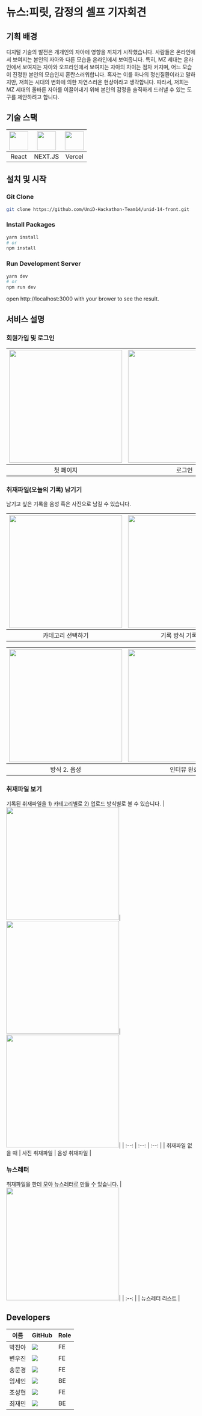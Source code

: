# 뉴스:피릿, 감정의 셀프 기자회견

## 기획 배경

디지털 기술의 발전은 개개인의 자아에 영향을 끼치기 시작했습니다.
사람들은 온라인에서 보여지는 본인의 자아와 다른 모습을 온라인에서 보여줍니다.
특히, MZ 세대는 온라인에서 보여지는 자아와 오프라인에서 보여지는 자아의 차이는 점차 커지며,
어느 모습이 진정한 본인의 모습인지 혼란스러워합니다.
혹자는 이를 하나의 정신질환이라고 말하지만, 저희는 시대의 변화에 의한 자연스러운 현상이라고 생각합니다.
따라서, 저희는 MZ 세대의 올바른 자아를 이끌어내기 위해 본인의 감정을 솔직하게 드러낼 수 있는 도구를 제안하려고 합니다.

## 기술 스택

|<img src="https://bit.ly/3Wy1rXQ" height=50px>| <img src="https://bit.ly/3NDqyoc" height=50px>| <img src="https://bit.ly/3hfLIwm" height=50px>|
|  :--: |  :---:  |  :---: |
| React | NEXT.JS | Vercel |


## 설치 및 시작

### Git Clone
``` bash
git clone https://github.com/UniD-Hackathon-Team14/unid-14-front.git
```

### Install Packages
``` bash
yarn install
# or
npm install
```
### Run Development Server
```bash
yarn dev
# or
npm run dev
```
open http://localhost:3000 with your brower to see the result.

## 서비스 설명

### 회원가입 및 로그인

|<img src="https://bit.ly/3FMfUcK" width=300px>|<img src="https://bit.ly/3Us9Ha1" width=300px>| <img src="https://bit.ly/3Urir0i" width=300px>| 
| :--: | :--: | :--: |
| 첫 페이지 | 로그인 | 회원가입 |

### 취재파일(오늘의 기록) 남기기
남기고 싶은 기록을 음성 혹은 사진으로 남길 수 있습니다.

|<img src="https://bit.ly/3fx9vYx" width=300px>|<img src="https://bit.ly/3fE4GMM" width=300px>| <img src="https://bit.ly/3zJIcRC" width=300px>|
| :--: | :--: | :--: |
| 카테고리 선택하기 | 기록 방식 기록하기 | 방식 1. 사진 |

|<img src="https://bit.ly/3T8I6d0" width=300px>|<img src="https://bit.ly/3T7YuKP" width=300px>| <img src="https://bit.ly/3T2RhM0" width=300px>|
| :--: | :--: | :--: |
| 방식 2. 음성 | 인터뷰 완료 |  인터뷰 종료 |

### 취재파일 보기
기록된 취재파일을 1) 카테고리별로 2) 업로드 방식별로 볼 수 있습니다.
|<img src="https://bit.ly/3NEWdFQ" width=300px>|<img src="https://bit.ly/3E3Ppyd" width=300px>| <img src="https://bit.ly/3E3OygY" width=300px>|
| :--: | :--: | :--: |
| 취재파일 없을 때 | 사진 취재파일 | 음성 취재파일 |

### 뉴스레터
취재파일을 한데 모아 뉴스레터로 만들 수 있습니다.
|<img src="https://bit.ly/3E4JZTR" width=300px>|
| :--: |
| 뉴스레터 리스트 |

## Developers

|이름|GitHub|Role|
|--|--|--|
|박진아|<a href="https://github.com/pja9362"><img src="http://img.shields.io/badge/pja9362-655ced?style=social&logo=github"/></a>|FE|
|변우진|<a href="https://github.com/Byunwoojin"><img src="http://img.shields.io/badge/Byunwoojin-655ced?style=social&logo=github"/></a>|FE|
|송문경|<a href="https://github.com/moonsong98"><img src="http://img.shields.io/badge/moonsong98-655ced?style=social&logo=github"/></a>|FE|
|임세인|<a href="https://github.com/julysein723"><img src="http://img.shields.io/badge/julysein723-655ced?style=social&logo=github"/></a>|BE|
|조성현|<a href="https://github.com/st42597"><img src="http://img.shields.io/badge/st42597-655ced?style=social&logo=github"/></a>|FE|
|최재민|<a href="https://github.com/dotoleeoak"><img src="http://img.shields.io/badge/dotoleeoak-655ced?style=social&logo=github"/></a>|BE|

